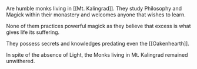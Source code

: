 Are humble monks living in [[Mt. Kalingrad]]. They study Philosophy and Magick within their monastery and welcomes anyone that wishes to learn.

None of them practices powerful magick as they believe that excess is what gives life its suffering.

They possess secrets and knowledges predating even the [[Oakenhearth]]. 

In spite of the absence of Light, the Monks living in Mt. Kalingrad remained unwithered.